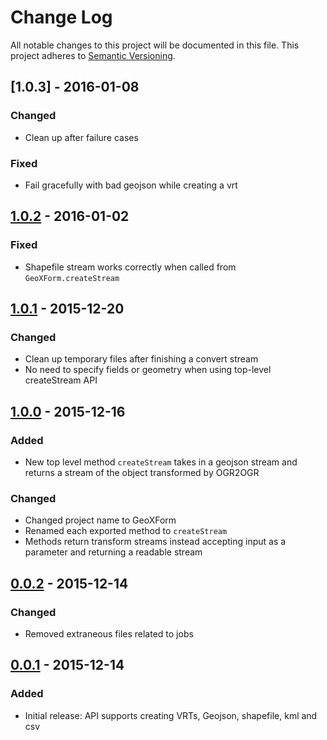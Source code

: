 # Change Log
All notable changes to this project will be documented in this file.
This project adheres to [Semantic Versioning](http://semver.org/).

## [1.0.3] - 2016-01-08
### Changed
* Clean up after failure cases
### Fixed
* Fail gracefully with bad geojson while creating a vrt

## [1.0.2] - 2016-01-02
### Fixed
* Shapefile stream works correctly when called from `GeoXForm.createStream`

## [1.0.1] - 2015-12-20
### Changed
* Clean up temporary files after finishing a convert stream
* No need to specify fields or geometry when using top-level createStream API

## [1.0.0] - 2015-12-16
### Added
* New top level method `createStream` takes in a geojson stream and returns a stream of the object transformed by OGR2OGR
### Changed
* Changed project name to GeoXForm
* Renamed each exported method to `createStream`
* Methods return transform streams instead accepting input  as a parameter and returning a readable stream

## [0.0.2] - 2015-12-14
### Changed
* Removed extraneous files related to jobs

## [0.0.1] - 2015-12-14
### Added
* Initial release: API supports creating VRTs, Geojson, shapefile, kml and csv

[unreleased]: https://github.com/koopjs/geoxform/compare/v1.0.2...HEAD
[1.0.2]: https://github.com/koopjs/geoxform/compare/v1.0.1...v1.0.2
[1.0.1]: https://github.com/koopjs/geoxform/compare/v1.0.0...v1.0.1
[1.0.0]: https://github.com/koopjs/geoxform/compare/v0.0.2...v1.0.0
[0.0.2]: https://github.com/koopjs/geoxform/compare/v0.0.1...v0.0.2
[0.0.1]: https://github.com/koopjs/geoxform/releases/tag/v0.0.1
